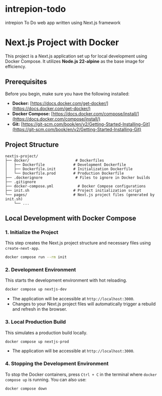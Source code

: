 <!-- /README.md -->

# intrepion-todo
intrepion To Do web app written using Next.js framework

# Next.js Project with Docker

This project is a Next.js application set up for local development using Docker Compose. It utilizes **Node.js 22-alpine** as the base image for efficiency.

## Prerequisites

Before you begin, make sure you have the following installed:

*   **Docker:** [https://docs.docker.com/get-docker/](https://docs.docker.com/get-docker/)
*   **Docker Compose:** [https://docs.docker.com/compose/install/](https://docs.docker.com/compose/install/)
*   **Git:** [https://git-scm.com/book/en/v2/Getting-Started-Installing-Git](https://git-scm.com/book/en/v2/Getting-Started-Installing-Git)

## Project Structure

```
nextjs-project/
├── docker/                     # Dockerfiles
│   ├── Dockerfile             # Development Dockerfile
│   ├── Dockerfile.init        # Initialization Dockerfile
│   └── Dockerfile.prod        # Production Dockerfile
├── .dockerignore               # Files to ignore in Docker builds
├── .gitignore
├── docker-compose.yml           # Docker Compose configurations
├── init.sh                    # Project initialization script
└── pages/                     # Next.js project files (generated by init.sh)
    └── ...
```

## Local Development with Docker Compose

### 1. Initialize the Project

This step creates the Next.js project structure and necessary files using `create-next-app`.

```bash
docker compose run --rm init
```

### 2. Development Environment

This starts the development environment with hot reloading.

```bash
docker compose up nextjs-dev
```

*   The application will be accessible at `http://localhost:3000`.
*   Changes to your Next.js project files will automatically trigger a rebuild and refresh in the browser.

### 3. Local Production Build

This simulates a production build locally.

```bash
docker compose up nextjs-prod
```

*   The application will be accessible at `http://localhost:3000`.

### 4. Stopping the Development Environment

To stop the Docker containers, press `Ctrl + C` in the terminal where `docker compose up` is running. You can also use:

```bash
docker compose down
```
